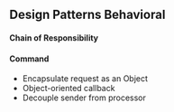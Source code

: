  Design Patterns Behavioral
-

#### Chain of Responsibility

#### Command
* Encapsulate request as an Object 
* Object-oriented callback
* Decouple sender from processor
